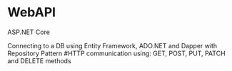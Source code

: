 # WebAPI
ASP.NET Core



Connecting to a DB using Entity Framework, ADO.NET and Dapper with Repository Pattern 
#HTTP communication using: GET, POST, PUT, PATCH and DELETE methods


